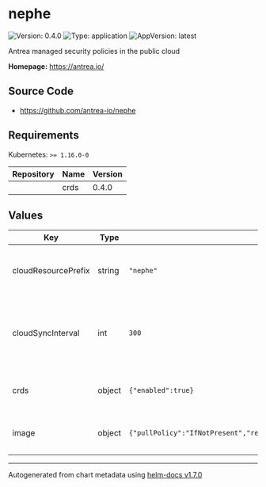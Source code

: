 # nephe

![Version: 0.4.0](https://img.shields.io/badge/Version-0.4.0-informational?style=flat-square) ![Type: application](https://img.shields.io/badge/Type-application-informational?style=flat-square) ![AppVersion: latest](https://img.shields.io/badge/AppVersion-latest-informational?style=flat-square)

Antrea managed security policies in the public cloud

**Homepage:** <https://antrea.io/>

## Source Code

* <https://github.com/antrea-io/nephe>

## Requirements

Kubernetes: `>= 1.16.0-0`

| Repository | Name | Version |
|------------|------|---------|
|  | crds | 0.4.0 |

## Values

| Key | Type | Default | Description |
|-----|------|---------|-------------|
| cloudResourcePrefix | string | `"nephe"` | Specifies the prefix to be used while creating cloud resources. |
| cloudSyncInterval | int | `300` | Specifies the interval (in seconds) to be used for syncing cloud resources with controller. |
| crds | object | `{"enabled":true}` | Enable/Disable Nephe CRDs dependent chart. |
| image | object | `{"pullPolicy":"IfNotPresent","repository":"projects.registry.vmware.com/antrea/nephe","tag":""}` | Container image to use for Nephe Controller. |

----------------------------------------------
Autogenerated from chart metadata using [helm-docs v1.7.0](https://github.com/norwoodj/helm-docs/releases/v1.7.0)
